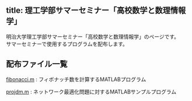 title: 理工学部サマーセミナー「高校数学と数理情報学」
---
明治大学理工学部サマーセミナー「高校数学と数理情報学」のページです。  
サマーセミナーで使用するプログラムを配布します。

## 配布ファイル一覧
[fibonacci.m](fibonacci.m)
: フィボナッチ数を計算するMATLABプログラム

[projdm.m](projdm.m)
: ネットワーク最適化問題に対するMATLABサンプルプログラム
